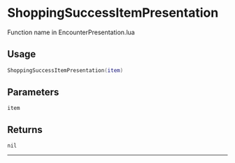 # ShoppingSuccessItemPresentation
Function name in EncounterPresentation.lua
## Usage
```lua
ShoppingSuccessItemPresentation(item)
```
## Parameters
`item`
## Returns
`nil`

---